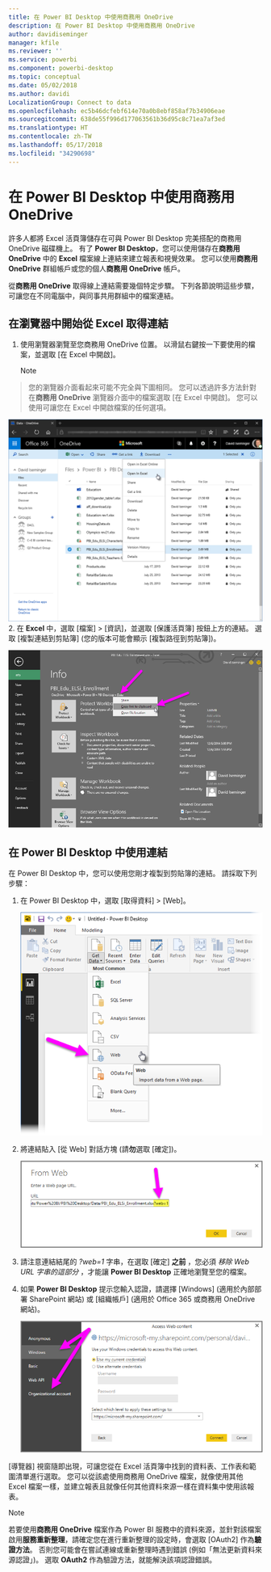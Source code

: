 ```yaml
---
title: 在 Power BI Desktop 中使用商務用 OneDrive
description: 在 Power BI Desktop 中使用商務用 OneDrive
author: davidiseminger
manager: kfile
ms.reviewer: ''
ms.service: powerbi
ms.component: powerbi-desktop
ms.topic: conceptual
ms.date: 05/02/2018
ms.author: davidi
LocalizationGroup: Connect to data
ms.openlocfilehash: ec5b46dcfebf614e70a0b8ebf858af7b34906eae
ms.sourcegitcommit: 638de55f996d177063561b36d95c8c71ea7af3ed
ms.translationtype: HT
ms.contentlocale: zh-TW
ms.lasthandoff: 05/17/2018
ms.locfileid: "34290698"
---
```

# <a name="use-onedrive-for-business-links-in-power-bi-desktop"></a>在 Power BI Desktop 中使用商務用 OneDrive
許多人都將 Excel 活頁簿儲存在可與 Power BI Desktop 完美搭配的商務用 OneDrive 磁碟機上。 有了 **Power BI Desktop**，您可以使用儲存在**商務用 OneDrive** 中的 **Excel** 檔案線上連結來建立報表和視覺效果。 您可以使用**商務用 OneDrive** 群組帳戶或您的個人**商務用 OneDrive** 帳戶。

從**商務用 OneDrive** 取得線上連結需要幾個特定步驟。 下列各節說明這些步驟，可讓您在不同電腦中，與同事共用群組中的檔案連結。

## <a name="get-a-link-from-excel-starting-in-the-browser"></a>在瀏覽器中開始從 Excel 取得連結
1. 使用瀏覽器瀏覽至您商務用 OneDrive 位置。 以滑鼠右鍵按一下要使用的檔案，並選取 [在 Excel 中開啟]。
   
   > [!NOTE]
> 您的瀏覽器介面看起來可能不完全與下圖相同。 您可以透過許多方法針對在**商務用 OneDrive** 瀏覽器介面中的檔案選取 [在 Excel 中開啟]。 您可以使用可讓您在 Excel 中開啟檔案的任何選項。
   > 
   > 
   
   ![](media/desktop-use-onedrive-business-links/odb-links_02.png)
2. 在 **Excel** 中，選取 [檔案] > [資訊]，並選取 [保護活頁簿] 按鈕上方的連結。 選取 [複製連結到剪貼簿] (您的版本可能會顯示 [複製路徑到剪貼簿])。
   
   ![](media/desktop-use-onedrive-business-links/odb-links_03.png)

## <a name="use-the-link-in-power-bi-desktop"></a>在 Power BI Desktop 中使用連結
在 Power BI Desktop 中，您可以使用您剛才複製到剪貼簿的連結。 請採取下列步驟：

1. 在 Power BI Desktop 中，選取 [取得資料] > [Web]。
   
   ![](media/desktop-use-onedrive-business-links/odb-links_04.png)
2. 將連結貼入 [從 Web] 對話方塊 (請**勿**選取 [確定])。
   
    ![](media/desktop-use-onedrive-business-links/odb-links_05.png)
3. 請注意連結結尾的 *?web=1* 字串，在選取 [確定] **之前** ，您必須 *移除 Web URL 字串的這部分* ，才能讓 **Power BI Desktop** 正確地瀏覽至您的檔案。
4. 如果 **Power BI Desktop** 提示您輸入認證，請選擇 \[Windows] \(適用於內部部署 SharePoint 網站) 或 \[組織帳戶] \(適用於 Office 365 或商務用 OneDrive 網站)。
   
   ![](media/desktop-use-onedrive-business-links/odb-links_06.png)

[導覽器] 視窗隨即出現，可讓您從在 Excel 活頁簿中找到的資料表、工作表和範圍清單進行選取。 您可以從該處使用商務用 OneDrive 檔案，就像使用其他 Excel 檔案一樣，並建立報表且就像任何其他資料來源一樣在資料集中使用該報表。

> [!NOTE]
> 若要使用**商務用 OneDrive** 檔案作為 Power BI 服務中的資料來源，並針對該檔案啟用**服務重新整理**，請確定您在進行重新整理的設定時，會選取 [OAuth2] 作為**驗證方法**。 否則您可能會在嘗試連線或重新整理時遇到錯誤 (例如「無法更新資料來源認證」)。 選取 **OAuth2** 作為驗證方法，就能解決該項認證錯誤。
> 
> 

